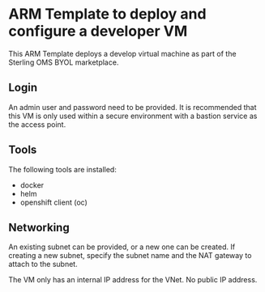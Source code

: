 # ARM Template to deploy and configure a developer VM

This ARM Template deploys a develop virtual machine as part of the Sterling OMS BYOL marketplace.

## Login

An admin user and password need to be provided. It is recommended that this VM is only used within a secure environment with a bastion service as the access point.

## Tools

The following tools are installed:
- docker
- helm
- openshift client (oc)

## Networking

An existing subnet can be provided, or a new one can be created. If creating a new subnet, specify the subnet name and the NAT gateway to attach to the subnet.

The VM only has an internal IP address for the VNet. No public IP address.